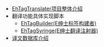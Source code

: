 ﻿* [EhTagTranslater项目整体介绍](使用文档)
* 翻译功能具体实现脚本
   * [EhTagBuilder(E绅士标签构建者)](EhTagBuilder)
   * [EhTagSyringe(E绅士翻译注射器)](EhTagSyringe)
* [译文数据库介绍](Home)